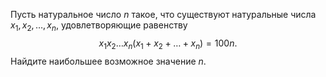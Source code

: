 Пусть натуральное число $n$ такое, что существуют натуральные числа $x_1,x_2,\ldots ,x_n$, удовлетворяющие равенству $$x_1x_2\ldots x_n(x_1 + x_2 + \ldots + x_n)=100n.$$ Найдите наибольшее возможное значение $n$.